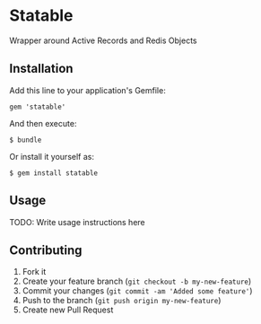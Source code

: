 # Statable

Wrapper around Active Records and Redis Objects

## Installation

Add this line to your application's Gemfile:

    gem 'statable'

And then execute:

    $ bundle

Or install it yourself as:

    $ gem install statable

## Usage

TODO: Write usage instructions here

## Contributing

1. Fork it
2. Create your feature branch (`git checkout -b my-new-feature`)
3. Commit your changes (`git commit -am 'Added some feature'`)
4. Push to the branch (`git push origin my-new-feature`)
5. Create new Pull Request
